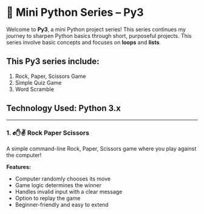 # 🎯 Mini Python Series – Py3
Welcome to **Py3**, a mini Python project series! This series continues my journey to sharpen Python basics through short, purposeful projects. This series involve basic concepts and focuses on **loops** and **lists**.

## This Py3 series include:
1. Rock, Paper, Scissors Game
2. Simple Quiz Game
3. Word Scramble

## Technology Used: Python 3.x

---

### 1. ✊✋✌️ Rock Paper Scissors 

A simple command-line Rock, Paper, Scissors game where you play against the computer!

**Features:**
- Computer randomly chooses its move
- Game logic determines the winner
- Handles invalid input with a clear message
- Option to replay the game
- Beginner-friendly and easy to extend
